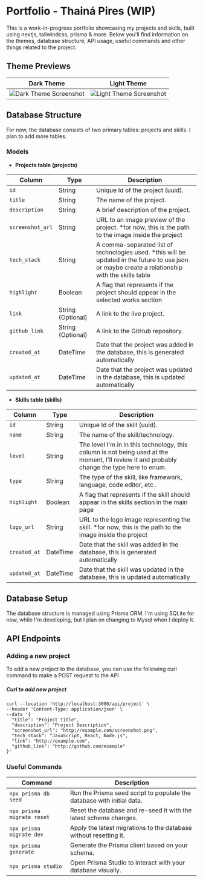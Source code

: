 # Portfolio - Thainá Pires (WIP)

This is a work-in-progress portfolio showcasing my projects and skills, built using nextjs, tailwindcss, prisma & more. Below you'll find information on the themes, database structure, API usage, useful commands and other things related to the project.

## Theme Previews

| Dark Theme | Light Theme |
|------------|-------------|
| ![Dark Theme Screenshot](https://github.com/user-attachments/assets/b84bc92e-306a-4518-8adf-0cf41fdf5ce5) | ![Light Theme Screenshot](https://github.com/user-attachments/assets/18aa80a4-2a42-448d-9e29-a5b8c7c32788) |

## Database Structure

For now, the database consists of two primary tables: projects and skills. I plan to add more tables.

### Models

- **Projects table (projects)**
  
| Column         | Type    | Description                                       |
|----------------|---------|---------------------------------------------------|
| `id`           | String  | Unique Id of the project (uuid).                 |
| `title`        | String  | The name of the project.                         |
| `description`  | String  | A brief description of the project.              |
| `screenshot_url` | String | URL to an image preview of the project.  *for now, this is the path to the image inside the project        |
| `tech_stack`   | String  | A comma-separated list of technologies used. *this will be updated in the future to use json or maybe create a relationship with the skills table     |
| `highlight`   | Boolean  | A flag that represents if the project should appear in the selected works section    |
| `link`         | String (Optional) | A link to the live project.                      |
| `github_link`  | String (Optional) | A link to the GitHub repository.                 |
| `created_at`  | DateTime | Date that the project was added in the database, this is generated automatically                 |
| `updated_at`  | DateTime | Date that the project was updated in the database, this is updated automatically                 |

- **Skills table (skills)**

| Column     | Type    | Description                                       |
|------------|---------|---------------------------------------------------|
| `id`       | String  | Unique Id of the skill (uuid).                 |
| `name`     | String  | The name of the skill/technology.                |
| `level`     | String  | The level I'm in in this technology, this column is not being used at the moment, I'll review it and probably change the type here to enum.                |
| `type`     | String  | The type of the skill, like framework, language, code editor, etc .                |
| `highlight`   | Boolean  | A flag that represents if the skill should appear in the skills section in the main page   |
| `logo_url` | String  | URL to the logo image representing the skill.  *for now, this is the path to the image inside the project  |
| `created_at`  | DateTime | Date that the skill was added in the database, this is generated automatically                 |
| `updated_at`  | DateTime | Date that the skill was updated in the database, this is updated automatically                 |


## Database Setup

The database structure is managed using Prisma ORM. I'm using SQLite for now, while I'm developing, but I plan on changing to Mysql when I deploy it.

## API Endpoints

### Adding a new project

To add a new project to the database, you can use the following curl command to make a POST request to the API

##### Curl to add new project

```
curl --location 'http://localhost:3000/api/project' \
--header 'Content-Type: application/json' \
--data '{
  "title": "Project Title",
  "description": "Project Description",
  "screenshot_url": "http://example.com/screenshot.png",
  "tech_stack": "JavaScript, React, Node.js",
  "link": "http://example.com",
  "github_link": "http://github.com/example"
}'
```

### Useful Commands

| Command | Description |
|---------|-------------|
| `npx prisma db seed` | Run the Prisma seed script to populate the database with initial data. |
| `npx prisma migrate reset` | Reset the database and re-seed it with the latest schema changes. |
| `npx prisma migrate dev` | Apply the latest migrations to the database without resetting it. |
| `npx prisma generate` | Generate the Prisma client based on your schema. |
| `npx prisma studio` | Open Prisma Studio to interact with your database visually. |


<!-- Running the Project -->

